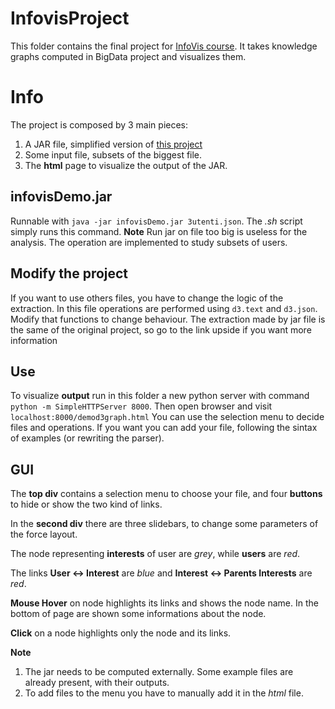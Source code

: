 # InfovisProject
This folder contains the final project for [InfoVis course](http://www.dia.uniroma3.it/~infovis/index.php). It takes knowledge graphs computed in BigData project and visualizes them.

# Info 
The project is composed by 3 main pieces:
1. A JAR file, simplified version of [this project](https://github.com/carloLV/KnowledgeGraph)
2. Some input file, subsets of the biggest file.
3. The **html** page to visualize the output of the JAR.

## infovisDemo.jar
Runnable with `java -jar infovisDemo.jar 3utenti.json`. The *.sh* script simply runs this command.
**Note**
Run jar on file too big is useless for the analysis. The operation are implemented to study subsets of users.

## Modify the project
If you want to use others files, you have to change the logic of the extraction. In this file operations are performed using `d3.text` and `d3.json`. Modify that functions to change behaviour.
The extraction made by jar file is the same of the original project, so go to the link upside if you want more information

## Use
To visualize **output** run in this folder a new python server with command `python -m SimpleHTTPServer 8000`.
Then open browser and visit `localhost:8000/demod3graph.html`
You can use the selection menu to decide files and operations. If you want you can add your file, following the sintax of examples (or rewriting the parser).

## GUI
The **top div** contains a selection menu to choose your file, and four **buttons** to hide or show the two kind of links.

In the **second div** there are three slidebars, to change some parameters of the force layout.

The node representing **interests** of user are *grey*, while **users** are *red*.

The links **User <-> Interest** are *blue* and **Interest <-> Parents Interests** are *red*. 

**Mouse Hover** on node highlights its links and shows the node name. In the bottom of page are shown some informations about the node.

**Click** on a node highlights only the node and its links. 

**Note**
1. The jar needs to be computed externally. Some example files are already present, with their outputs.
2. To add files to the menu you have to manually add it in the *html* file.

